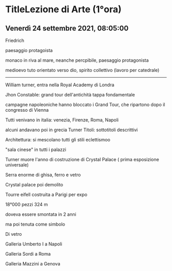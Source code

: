 # TitleLezione di Arte (1°ora)
## Venerdì 24 settembre 2021, 08:05:00


Friedrich

paesaggio protagoista

monaco in riva al mare, neanche percpibile, paesaggio protagonista

medioevo tuto orientato verso dio, spirito collettivo (lavoro per catedrale)

---

William turner, entra nella Royal Academy di Londra


Jhon Constable: grand tour dell'antichità
tappa fondamentale

campagne napoleoniche hanno bloccato i Grand Tour, che ripartono dopo il congresso di Vienna


Tutti venivano in italia: venezia, Firenze, Roma, Napoli

alcuni andavano poi in grecia
Turner
Titoli: sottotitoli descrittivi


Architettura: si mescolano tutti gli stili
eclettismoo

"sala cinese" in tutti i palazzi

Turner muore l'anno di costruzione di Crystal Palace ( prima esposizione universale)

Serra enorme di ghisa, ferro e vetro

Crystal palace poi demolito

Tourre eifell costruita a Parigi per expo

18°000 pezzi
324 m

doveva essere smontata in 2 anni

ma poi tenuta come simbolo


Di vetro 

Galleria Umberto I a Napoli

Galleria Sordi a Roma


Galleria Mazzini a Genova

<!--stackedit_data:
eyJoaXN0b3J5IjpbMTkzNjIwNDY4OCwtMTU1NDA5NTg2MiwtMT
I4MDIxNzEwNywtNTQ0NDA4OTE1XX0=
-->